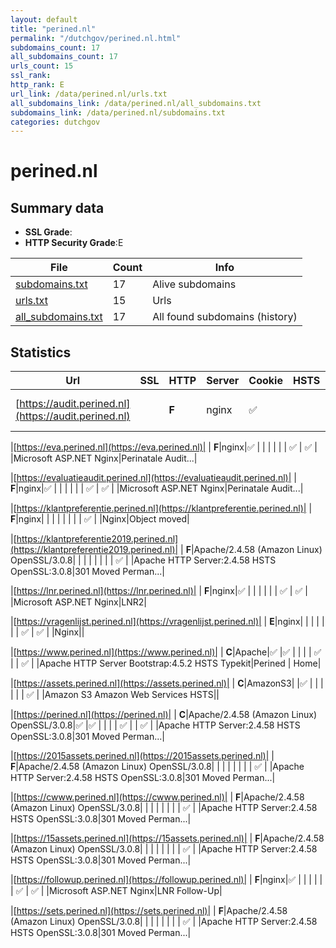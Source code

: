 ```yaml
---
layout: default
title: "perined.nl"
permalink: "/dutchgov/perined.nl.html"
subdomains_count: 17
all_subdomains_count: 17
urls_count: 15
ssl_rank: 
http_rank: E
url_link: /data/perined.nl/urls.txt
all_subdomains_link: /data/perined.nl/all_subdomains.txt
subdomains_link: /data/perined.nl/subdomains.txt
categories: dutchgov
---
```



# perined.nl
## Summary data


 - **SSL Grade**:
 - **HTTP Security Grade**:E


| File       | Count | Info |
|------------|-------|------|
|[subdomains.txt](/data/perined.nl/subdomains.txt)|17|Alive subdomains|
|[urls.txt](/data/perined.nl/urls.txt)|15|Urls|
|[all_subdomains.txt](/data/perined.nl/all_subdomains.txt)|17|All found subdomains (history)|


## Statistics


| Url | SSL | HTTP | Server | Cookie | HSTS | CORS | CTO | CSP | XFO | XXP | RP |FP| Tech |Title |
|--------|-------|-------|------|------|------|------|------|------|------|------|------|------|------|------|
|[https://audit.perined.nl](https://audit.perined.nl)| | **F**|nginx|:white_check_mark: | | | | | | :white_check_mark: | :white_check_mark: | |Microsoft ASP.NET Nginx|Perinatale Audit...|


|[https://eva.perined.nl](https://eva.perined.nl)| | **F**|nginx|:white_check_mark: | | | | | | :white_check_mark: | :white_check_mark: | |Microsoft ASP.NET Nginx|Perinatale Audit...|


|[https://evaluatieaudit.perined.nl](https://evaluatieaudit.perined.nl)| | **F**|nginx|:white_check_mark: | | | | | | :white_check_mark: | :white_check_mark: | |Microsoft ASP.NET Nginx|Perinatale Audit...|


|[https://klantpreferentie.perined.nl](https://klantpreferentie.perined.nl)| | **F**|nginx| | | | | | | | :white_check_mark: | |Nginx|Object moved|


|[https://klantpreferentie2019.perined.nl](https://klantpreferentie2019.perined.nl)| | **F**|Apache/2.4.58 (Amazon Linux) OpenSSL/3.0.8| | | | | | | | :white_check_mark: | |Apache HTTP Server:2.4.58 HSTS OpenSSL:3.0.8|301 Moved Perman...|


|[https://lnr.perined.nl](https://lnr.perined.nl)| | **F**|nginx|:white_check_mark: | | | | | | :white_check_mark: | :white_check_mark: | |Microsoft ASP.NET Nginx|LNR2|


|[https://vragenlijst.perined.nl](https://vragenlijst.perined.nl)| | **E**|nginx| | | | | | | :white_check_mark: | :white_check_mark: | |Nginx||


|[https://www.perined.nl](https://www.perined.nl)| | **C**|Apache|:white_check_mark: |:white_check_mark: | | | | :white_check_mark: | | :white_check_mark: | |Apache HTTP Server Bootstrap:4.5.2 HSTS Typekit|Perined | Home|


|[https://assets.perined.nl](https://assets.perined.nl)| | **C**|AmazonS3| |:white_check_mark: | | | | | | :white_check_mark: | |Amazon S3 Amazon Web Services HSTS||


|[https://perined.nl](https://perined.nl)| | **C**|Apache/2.4.58 (Amazon Linux) OpenSSL/3.0.8|:white_check_mark: |:white_check_mark: | | | | :white_check_mark: | | :white_check_mark: | |Apache HTTP Server:2.4.58 HSTS OpenSSL:3.0.8|301 Moved Perman...|


|[https://2015assets.perined.nl](https://2015assets.perined.nl)| | **F**|Apache/2.4.58 (Amazon Linux) OpenSSL/3.0.8| | | | | | | | :white_check_mark: | |Apache HTTP Server:2.4.58 HSTS OpenSSL:3.0.8|301 Moved Perman...|


|[https://cwww.perined.nl](https://cwww.perined.nl)| | **F**|Apache/2.4.58 (Amazon Linux) OpenSSL/3.0.8| | | | | | | | :white_check_mark: | |Apache HTTP Server:2.4.58 HSTS OpenSSL:3.0.8|301 Moved Perman...|


|[https://15assets.perined.nl](https://15assets.perined.nl)| | **F**|Apache/2.4.58 (Amazon Linux) OpenSSL/3.0.8| | | | | | | | :white_check_mark: | |Apache HTTP Server:2.4.58 HSTS OpenSSL:3.0.8|301 Moved Perman...|


|[https://followup.perined.nl](https://followup.perined.nl)| | **F**|nginx|:white_check_mark: | | | | | | :white_check_mark: | :white_check_mark: | |Microsoft ASP.NET Nginx|LNR Follow-Up|


|[https://sets.perined.nl](https://sets.perined.nl)| | **F**|Apache/2.4.58 (Amazon Linux) OpenSSL/3.0.8| | | | | | | | :white_check_mark: | |Apache HTTP Server:2.4.58 HSTS OpenSSL:3.0.8|301 Moved Perman...|


